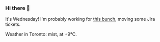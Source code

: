 ### Hi there :wave:

It's Wednesday! I'm probably working for [this bunch](https://github.com/kohofinancial), moving some Jira tickets.

Weather in Toronto: mist, at +9°C.

